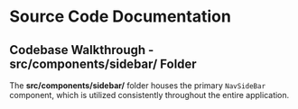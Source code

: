 # Source Code Documentation

## Codebase Walkthrough - **src/components/sidebar/** Folder

The **src/components/sidebar/** folder houses the primary `NavSideBar` component, which is utilized consistently throughout the entire application.
